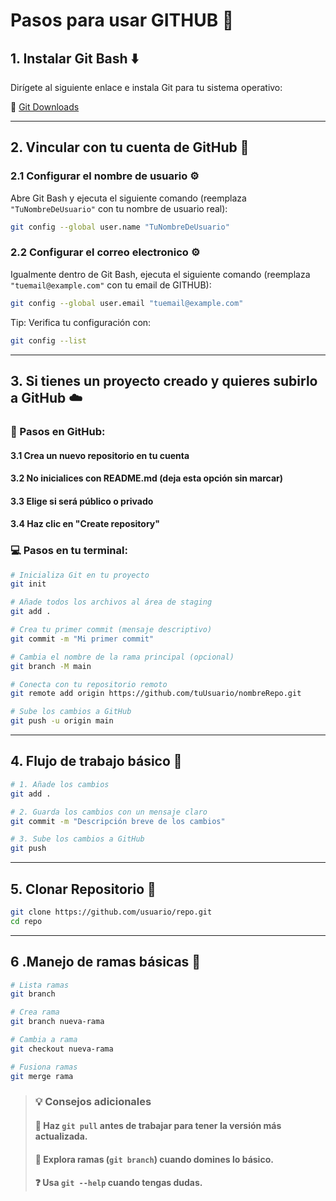 # Pasos para usar GITHUB 👾

## 1. Instalar Git Bash ⬇️

Dirígete al siguiente enlace e instala Git para tu sistema operativo:

🔗 [Git Downloads](https://git-scm.com/downloads)

---

## 2. Vincular con tu cuenta de GitHub 🔌

### 2.1 Configurar el nombre de usuario ⚙️

Abre Git Bash y ejecuta el siguiente comando (reemplaza `"TuNombreDeUsuario"` con tu nombre de usuario real):

```bash
git config --global user.name "TuNombreDeUsuario"
```


### 2.2 Configurar el correo electronico ⚙️

Igualmente dentro de Git Bash, ejecuta el siguiente comando (reemplaza `"tuemail@example.com"` con tu email de GITHUB):

```bash
git config --global user.email "tuemail@example.com"
```

Tip: Verifica tu configuración con:
```bash
git config --list
```

---
## 3. Si tienes un proyecto creado y quieres subirlo a GitHub ☁️

### 📌 Pasos en GitHub:

#### 3.1 Crea un nuevo repositorio en tu cuenta

#### 3.2 No inicialices con README.md (deja esta opción sin marcar)

#### 3.3 Elige si será público o privado

#### 3.4 Haz clic en "Create repository"

### 💻 Pasos en tu terminal:

```bash
# Inicializa Git en tu proyecto
git init

# Añade todos los archivos al área de staging
git add .

# Crea tu primer commit (mensaje descriptivo)
git commit -m "Mi primer commit"

# Cambia el nombre de la rama principal (opcional)
git branch -M main

# Conecta con tu repositorio remoto
git remote add origin https://github.com/tuUsuario/nombreRepo.git

# Sube los cambios a GitHub
git push -u origin main
```
---
## 4. Flujo de trabajo básico 🔄

```bash
# 1. Añade los cambios
git add .

# 2. Guarda los cambios con un mensaje claro
git commit -m "Descripción breve de los cambios"

# 3. Sube los cambios a GitHub
git push
```
---
## 5. Clonar Repositorio 🧬

```bash
git clone https://github.com/usuario/repo.git
cd repo
```
---
## 6 .Manejo de ramas básicas 🌱
```bash
# Lista ramas
git branch

# Crea rama              
git branch nueva-rama

# Cambia a rama
git checkout nueva-rama

# Fusiona ramas
git merge rama            
```
> ### 💡 **Consejos adicionales**
>
> #### 🔄 **Haz `git pull` antes de trabajar** para tener la versión más actualizada.
>
> #### 🌱 **Explora ramas** (`git branch`) cuando domines lo básico.
>
> #### ❓ **Usa `git --help`** cuando tengas dudas.


